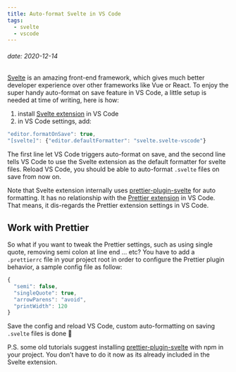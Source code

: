 ```yaml
---
title: Auto-format Svelte in VS Code
tags: 
  - svelte
  - vscode
---
```

###### date: 2020-12-14

[Svelte](https://svelte.dev/) is an amazing front-end framework, which gives much better developer experience over other frameworks like Vue or React. To enjoy the super handy auto-format on save feature in VS Code, a little setup is needed at time of writing, here is how:

1. install [Svelte extension](https://marketplace.visualstudio.com/items?itemName=svelte.svelte-vscode) in VS Code
1. in VS Code settings, add:

```js
"editor.formatOnSave": true,
"[svelte]": {"editor.defaultFormatter": "svelte.svelte-vscode"}
```

The first line let VS Code triggers auto-format on save, and the second line tells VS Code to use the Svelte extension as the default formatter for svelte files. Reload VS Code, you should be able to auto-format `.svelte` files on save from now on.

Note that Svelte extension internally uses [prettier-plugin-svelte](https://github.com/sveltejs/prettier-plugin-svelte) for auto formatting. It has no relationship with the [Prettier extension](https://marketplace.visualstudio.com/items?itemName=esbenp.prettier-vscode) in VS Code. That means, it dis-regards the Prettier extension settings in VS Code.

## Work with Prettier

So what if you want to tweak the Prettier settings, such as using single quote, removing semi colon at line end … etc? You have to add a `.prettierrc` file in your project root in order to configure the Prettier plugin behavior, a sample config file as follow:

```js
{
  "semi": false,
  "singleQuote": true,
  "arrowParens": "avoid",
  "printWidth": 120
}
```

Save the config and reload VS Code, custom auto-formatting on saving `.svelte` files is done 🎉

P.S. some old tutorials suggest installing [prettier-plugin-svelte](https://github.com/sveltejs/prettier-plugin-svelte) with npm in your project. You don’t have to do it now as its already included in the Svelte extension.
